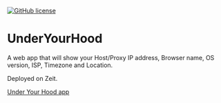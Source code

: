 [![GitHub license](https://img.shields.io/github/license/MelodicCrypter/UnderYourHood?label=CustomLicense&style=for-the-badge)](https://github.com/MelodicCrypter/UnderYourHood/blob/master/License.md)

# UnderYourHood
A web app that will show your Host/Proxy IP address, Browser name, OS version, ISP, Timezone and Location.

Deployed on Zeit.

[Under Your Hood app](https://underyourhood.now.sh)
